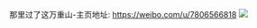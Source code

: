 那里过了这万重山-主页地址: https://weibo.com/u/7806566818 
![](https://wx4.sinaimg.cn/mw2000/008wjyE2ly1h90c0v5ruqj30u01t1qii.jpg) 
